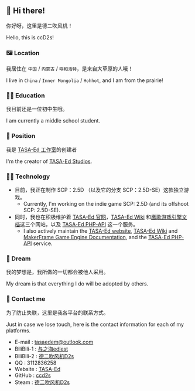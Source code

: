 ## :wave: Hi there!
你好呀，这里是德二吹风机！

Hello, this is ccD2s!

### :framed_picture: Location
我居住在 `中国` / `内蒙古` / `呼和浩特`，是来自大草原的人哦！

I live in `China` / `Inner Mongolia` / `Hohhot`, and I am from the prairie!

### :student: Education
我目前还是一位初中生哦。

I am currently a middle school student.

### :office: Position
我是 [TASA-Ed 工作室](https://github.com/TASA-Ed)的创建者

I'm the creator of [TASA-Ed Studios](https://github.com/TASA-Ed).

### :technologist: Technology
- 目前，我正在制作 SCP：2.5D （以及它的分支 SCP：2.5D-SE）这款独立游戏。
  - Currently, I'm working on the indie game SCP: 2.5D (and its offshoot SCP: 2.5D-SE).
- 同时，我也在积极维护着 [TASA-Ed 官网](https://www.tasaed.top/)，[TASA-Ed Wiki](https://wiki.tasaed.top/) 和[鹰歌游戏引擎文档](https://docs-mf.tasaed.top/)这三个网站，以及 [TASA-Ed PHP-API](https://wiki.tasaed.top/zh/wiki/api) 这一个服务。
  - I also actively maintain the [TASA-Ed website](https://www.tasaed.top/), [TASA-Ed Wiki](https://wiki.tasaed.top/) and [MakerFrame Game Engine Documentation](https://docs-mf.tasaed.top/), and the [TASA-Ed PHP-API](https://wiki.tasaed.top/zh/wiki/api) service.

### :thought_balloon: Dream
我的梦想是，我所做的一切都会被他人采用。

My dream is that everything I do will be adopted by others.

### :link: Contact me
为了防止失联，这里是我各平台的联系方式。

Just in case we lose touch, here is the contact information for each of my platforms.

- E-mail : [tasaedem@outlook.com](mailto:tasaedem@outlook.com)
- BiliBili-1 : [与之海edlest](https://space.bilibili.com/1936406435)
- BiliBili-2 : [德二吹风机D2s](https://space.bilibili.com/375089871)
- QQ : 3112836258
- Website : [TASA-Ed](https://www.tasaed.top/)
- GitHub : [ccd2s](https://github.com/ccd2s)
- Steam : [德二吹风机D2s](https://steamcommunity.com/profiles/76561199275852747/)
